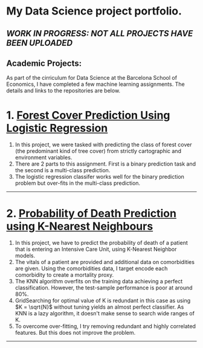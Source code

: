 
# My Data Science project portfolio.
## *WORK IN PROGRESS: NOT ALL PROJECTS HAVE BEEN UPLOADED*
## Academic Projects:
As part of the cirriculum for Data Science at the Barcelona School of Economics, I have completed a few machine learning assignments. The details and links to the repositories are below.

# 1. [Forest Cover Prediction Using Logistic Regression](https://github.com/gnlmano/Forest-Cover-Prediction-Logistic-Regression) 
1. In this project, we were tasked with predicting the class of forest cover (the predominant kind of tree cover) from strictly cartographic and environment variables.
2. There are 2 parts to this assignment. First is a binary prediction task and the second is a multi-class prediction.
3. The logistic regression classifer works well for the binary prediction problem but over-fits in the multi-class prediction.

---

# 2. [Probability of Death Prediction using K-Nearest Neighbours](https://github.com/gnlmano/Probability-of-Death-KNN)
1.  In this project, we have to predict the probability of death of a patient that is entering an Intensive Care Unit, using K-Nearest Neighbor models.
2. The vitals of a patient are provided and additional data on comorbidities are given. Using the comorbidities data, I target encode each comorbidity to create a mortality proxy. 
3. The KNN algorithm overfits on the training data achieving a perfect classification. However, the test-sample performance is poor at around 80%. 
4. GridSearching for optimal value of K is redundant in this case as using $K = \sqrt{N}$ without tuning yields an almost perfect classifier. As KNN is a lazy algorithm, it doesn't make sense to search wide ranges of K.
5. To overcome over-fitting, I try removing redundant and highly correlated features. But this does not improve the problem.

---
